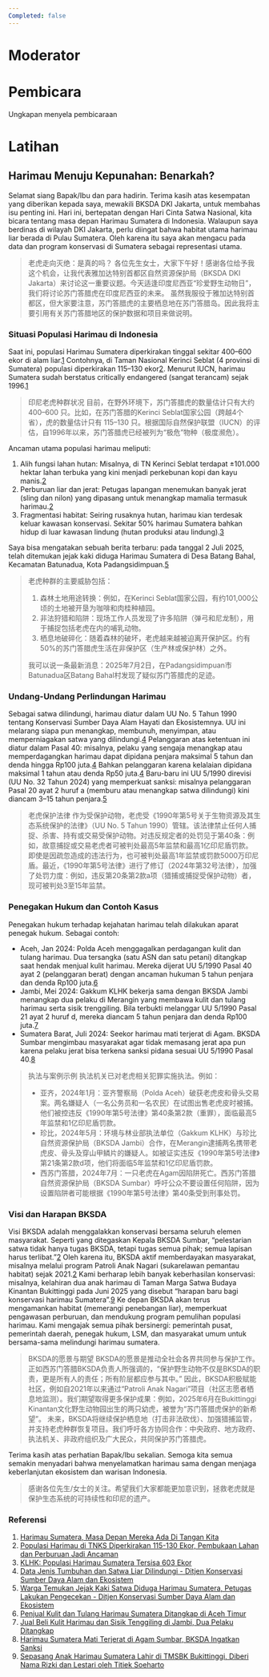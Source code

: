 ```yaml
---
Completed: false
---
```


# Moderator

# Pembicara

Ungkapan menyela pembicaraan

# Latihan

## Harimau Menuju Kepunahan: Benarkah?

Selamat siang Bapak/Ibu dan para hadirin. Terima kasih atas kesempatan yang diberikan kepada saya, mewakili BKSDA DKI Jakarta, untuk membahas isu penting ini. Hari ini, bertepatan dengan Hari Cinta Satwa Nasional, kita bicara tentang masa depan Harimau Sumatera di Indonesia.
Walaupun saya berdinas di wilayah DKI Jakarta, perlu diingat bahwa habitat utama harimau liar berada di Pulau Sumatera. Oleh karena itu saya akan mengacu pada data dan program konservasi di Sumatera sebagai representasi utama.

> 老虎走向灭绝：是真的吗？
> 各位先生女士，大家下午好！感谢各位给予我这个机会，让我代表雅加达特别首都区自然资源保护局（BKSDA DKI Jakarta）来讨论这一重要议题。今天适逢印度尼西亚“珍爱野生动物日”，我们将讨论苏门答腊虎在印度尼西亚的未来。
> 虽然我服役于雅加达特别首都区，但大家要注意，苏门答腊虎的主要栖息地在苏门答腊岛。因此我将主要引用有关苏门答腊地区的保护数据和项目来做说明。

### Situasi Populasi Harimau di Indonesia

Saat ini, populasi Harimau Sumatera diperkirakan tinggal sekitar 400–600 ekor di alam liar.[1](#Referensi) Contohnya, di Taman Nasional Kerinci Seblat (4 provinsi di Sumatera) populasi diperkirakan 115–130 ekor[2](#Referensi). Menurut IUCN, harimau Sumatera sudah berstatus critically endangered (sangat terancam) sejak 1996.[1](#Referensi)

> 印尼老虎种群状况
> 目前，在野外环境下，苏门答腊虎的数量估计只有大约 400–600 只。比如，在苏门答腊的Kerinci Seblat国家公园（跨越4个省），虎的数量估计只有 115–130 只。根据国际自然保护联盟（IUCN）的评估，自1996年以来，苏门答腊虎已经被列为“极危”物种（极度濒危）。

Ancaman utama populasi harimau meliputi:

1. Alih fungsi lahan hutan: Misalnya, di TN Kerinci Seblat terdapat ±101.000 hektar lahan terbuka yang kini menjadi perkebunan kopi dan kayu manis.[2](#Referensi)
2. Perburuan liar dan jerat: Petugas lapangan menemukan banyak jerat (sling dan nilon) yang dipasang untuk menangkap mamalia termasuk harimau.[2](#Referensi)
3. Fragmentasi habitat: Seiring rusaknya hutan, harimau kian terdesak keluar kawasan konservasi. Sekitar 50% harimau Sumatera bahkan hidup di luar kawasan lindung (hutan produksi atau lindung).[3](#Referensi)

Saya bisa mengatakan sebuah berita terbaru: pada tanggal 2 Juli 2025, telah ditemukan jejak kaki diduga Harimau Sumatera di Desa Batang Bahal, Kecamatan Batunadua, Kota Padangsidimpuan.[5](#Referensi)

> 老虎种群的主要威胁包括：
>
> 1. 森林土地用途转换：例如，在Kerinci Seblat国家公园，有约101,000公顷的土地被开垦为咖啡和肉桂种植园。
> 2. 非法狩猎和陷阱：现场工作人员发现了许多陷阱（弹弓和尼龙制），用于捕捉包括老虎在内的哺乳动物。
> 3. 栖息地破碎化：随着森林的破坏，老虎越来越被迫离开保护区。约有50%的苏门答腊虎生活在非保护区（生产林或保护林）之外。
>
> 我可以说一条最新消息：2025年7月2日，在Padangsidimpuan市Batunadua区Batang Bahal村发现了疑似苏门答腊虎的足迹。

### Undang-Undang Perlindungan Harimau

Sebagai satwa dilindungi, harimau diatur dalam UU No. 5 Tahun 1990 tentang Konservasi Sumber Daya Alam Hayati dan Ekosistemnya. UU ini melarang siapa pun menangkap, membunuh, menyimpan, atau memperniagakan satwa yang dilindungi.[4](#Referensi) Pelanggaran atas ketentuan ini diatur dalam Pasal 40: misalnya, pelaku yang sengaja menangkap atau memperdagangkan harimau dapat dipidana penjara maksimal 5 tahun dan denda hingga Rp100 juta.[4](#Referensi)
Bahkan pelanggaran karena kelalaian dipidana maksimal 1 tahun atau denda Rp50 juta.[4](#Referensi) Baru-baru ini UU 5/1990 direvisi (UU No. 32 Tahun 2024) yang memperkuat sanksi: misalnya pelanggaran Pasal 20 ayat 2 huruf a (memburu atau menangkap satwa dilindungi) kini diancam 3–15 tahun penjara.[5](#Referensi)

> 老虎保护法律
> 作为受保护动物，老虎受《1990年第5号关于生物资源及其生态系统保护的法律》（UU No. 5 Tahun 1990）管辖。该法律禁止任何人捕捉、杀害、持有或交易受保护动物。对违反规定者的处罚见于第40条：例如，故意捕捉或交易老虎者可被判处最高5年监禁和最高1亿印尼盾罚款。
> 即使是因疏忽造成的违法行为，也可被判处最高1年监禁或罚款5000万印尼盾。最近，《1990年第5号法律》进行了修订（2024年第32号法律），加强了处罚力度：例如，违反第20条第2款a项（猎捕或捕捉受保护动物）者，现可被判处3至15年监禁。

### Penegakan Hukum dan Contoh Kasus

Penegakan hukum terhadap kejahatan harimau telah dilakukan aparat penegak hukum. Sebagai contoh:

- Aceh, Jan 2024: Polda Aceh menggagalkan perdagangan kulit dan tulang harimau. Dua tersangka (satu ASN dan satu petani) ditangkap saat hendak menjual kulit harimau. Mereka dijerat UU 5/1990 Pasal 40 ayat 2 (pelanggaran berat) dengan ancaman hukuman 5 tahun penjara dan denda Rp100 juta.[6](#Referensi)
- Jambi, Mei 2024: Gakkum KLHK bekerja sama dengan BKSDA Jambi menangkap dua pelaku di Merangin yang membawa kulit dan tulang harimau serta sisik trenggiling. Bila terbukti melanggar UU 5/1990 Pasal 21 ayat 2 huruf d, mereka diancam 5 tahun penjara dan denda Rp100 juta.[7](#Referensi)
- Sumatera Barat, Juli 2024: Seekor harimau mati terjerat di Agam. BKSDA Sumbar mengimbau masyarakat agar tidak memasang jerat apa pun karena pelaku jerat bisa terkena sanksi pidana sesuai UU 5/1990 Pasal 40.[8](#Referensi)

> 执法与案例示例
> 执法机关已对老虎相关犯罪实施执法。例如：
>
> - 亚齐，2024年1月：亚齐警察局（Polda Aceh）破获老虎皮和骨头交易案。两名嫌疑人（一名公务员和一名农民）在试图出售老虎皮时被捕。他们被控违反《1990年第5号法律》第40条第2款（重罪），面临最高5年监禁和1亿印尼盾罚款。
> - 珍比，2024年5月：环境与林业部执法单位（Gakkum KLHK）与珍比自然资源保护局（BKSDA Jambi）合作，在Merangin逮捕两名携带老虎皮、骨头及穿山甲鳞片的嫌疑人。如被证实违反《1990年第5号法律》第21条第2款d项，他们将面临5年监禁和1亿印尼盾罚款。
> - 西苏门答腊，2024年7月：一只老虎在Agam因陷阱死亡。西苏门答腊自然资源保护局（BKSDA Sumbar）呼吁公众不要设置任何陷阱，因为设置陷阱者可能根据《1990年第5号法律》第40条受到刑事处罚。

### Visi dan Harapan BKSDA

Visi BKSDA adalah menggalakkan konservasi bersama seluruh elemen masyarakat. Seperti yang ditegaskan Kepala BKSDA Sumbar, “pelestarian satwa tidak hanya tugas BKSDA, tetapi tugas semua pihak; semua lapisan harus terlibat.”[2](#Referensi)
Oleh karena itu, BKSDA aktif memberdayakan masyarakat, misalnya melalui program Patroli Anak Nagari (sukarelawan pemantau habitat) sejak 2021.[2](#Referensi) Kami berharap lebih banyak keberhasilan konservasi: misalnya, kelahiran dua anak harimau di Taman Marga Satwa Budaya Kinantan Bukittinggi pada Juni 2025 yang disebut “harapan baru bagi konservasi harimau Sumatera”.[9](#Referensi)
Ke depan BKSDA akan terus mengamankan habitat (memerangi penebangan liar), memperkuat pengawasan perburuan, dan mendukung program pemulihan populasi harimau. Kami mengajak semua pihak bersinergi: pemerintah pusat, pemerintah daerah, penegak hukum, LSM, dan masyarakat umum untuk bersama-sama melindungi harimau sumatera.

> BKSDA的愿景与期望
> BKSDA的愿景是推动全社会各界共同参与保护工作。正如西苏门答腊BKSDA负责人所强调的，“保护野生动物不仅是BKSDA的职责，更是所有人的责任；所有阶层都应参与其中。”
> 因此，BKSDA积极赋能社区，例如自2021年以来通过“Patroli Anak Nagari”项目（社区志愿者栖息地监测）。我们期望取得更多保护成果：例如，2025年6月在Bukittinggi Kinantan文化野生动物园出生的两只幼虎，被誉为“苏门答腊虎保护的新希望”。
> 未来，BKSDA将继续保护栖息地（打击非法砍伐）、加强猎捕监管，并支持老虎种群恢复项目。我们呼吁各方协同合作：中央政府、地方政府、执法机关、非政府组织及广大民众，共同保护苏门答腊虎。

Terima kasih atas perhatian Bapak/Ibu sekalian. Semoga kita semua semakin menyadari bahwa menyelamatkan harimau sama dengan menjaga keberlanjutan ekosistem dan warisan Indonesia.

> 感谢各位先生/女士的关注。希望我们大家都能更加意识到，拯救老虎就是保护生态系统的可持续性和印尼的遗产。

### Referensi

1. [Harimau Sumatera, Masa Depan Mereka Ada Di Tangan Kita](https://www.menlhk.go.id/news/harimau-sumatera-masa-depan-mereka-ada-di-tangan-kita/)
2. [Populasi Harimau di TNKS Diperkirakan 115-130 Ekor, Pembukaan Lahan dan Perburuan Jadi Ancaman](https://www.kompas.id/artikel/populasi-harimau-di-tnks-diperkirakan-115-130-ekor-pembukaan-lahan-dan-perburuan-jadi-ancaman/)
3. [KLHK: Populasi Harimau Sumatera Tersisa 603 Ekor](https://news.detik.com/berita/d-4643337/klhk-populasi-harimau-sumatera-tersisa-603-ekor)
4. [Data Jenis Tumbuhan dan Satwa Liar Dilindungi - Ditjen Konservasi Sumber Daya Alam dan Ekosistem](https://ksdae.menlhk.go.id/jenis-tsl-dilindungi.html)
5. [Warga Temukan Jejak Kaki Satwa Diduga Harimau Sumatera, Petugas Lakukan Pengecekan - Ditjen Konservasi Sumber Daya Alam dan Ekosistem](https://ksdae.menlhk.go.id/berita/13394/Warga-Temukan-Jejak-Kaki-Satwa-Diduga-Harimau-Sumatera-Petugas-Lakukan-Pengecekan.html)
6. [Penjual Kulit dan Tulang Harimau Sumatera Ditangkap di Aceh Timur](https://mongabay.co.id/2024/01/23/penjual-kulit-dan-tulang-harimau-sumatera-ditangkap-di-aceh-timur/)
7. [Jual Beli Kulit Harimau dan Sisik Tenggiling di Jambi, Dua Pelaku Ditangkap](https://www.kompas.id/baca/nusantara/2024/06/02/jual-beli-kulit-harimau-dan-sisik-tenggiling-di-jambi-dua-pelaku-ditangkap)
8. [Harimau Sumatera Mati Terjerat di Agam Sumbar, BKSDA Ingatkan Sanksi](https://news.detik.com/berita/d-7458551/harimau-sumatera-mati-terjerat-di-agam-sumbar-bksda-ingatkan-sanksi)
9. [Sepasang Anak Harimau Sumatera Lahir di TMSBK Bukittinggi, Diberi Nama Rizki dan Lestari oleh Titiek Soeharto](https://bksdasumbar.org/2025/06/22/pemberian-nama-anak-harimau-sumatera-oleh-ketua-komisi-iv-dpr-ri/)
